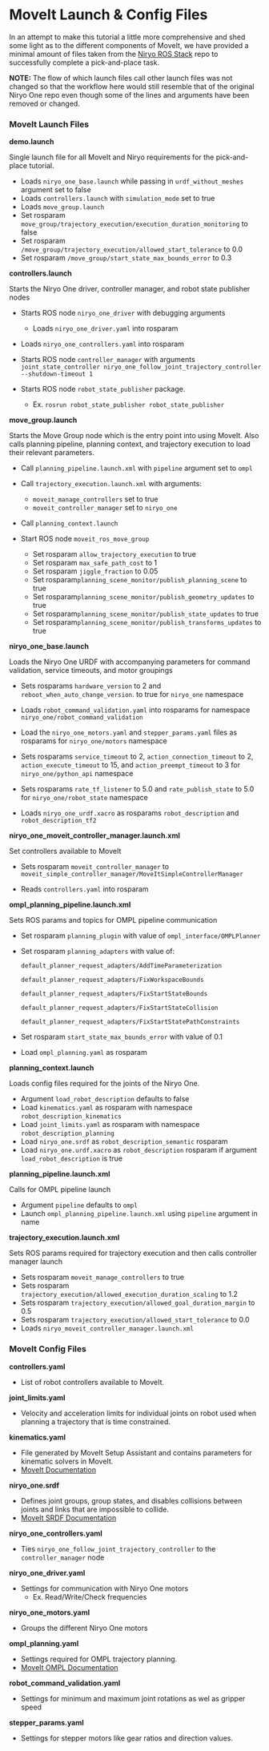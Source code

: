 # MoveIt Launch & Config Files

 In an attempt to make this tutorial a little more comprehensive and shed some light as to the different components of MoveIt, we have provided a minimal amount of files taken from the [Niryo ROS Stack](https://github.com/NiryoRobotics/niryo_one_ros) repo to successfully complete a pick-and-place task.

**NOTE:** The flow of which launch files call other launch files was not changed so that the workflow here would still resemble that of the original Niryo One repo even though some of the lines and arguments have been removed or changed.

### MoveIt Launch Files

**demo.launch**

Single launch file for all MoveIt and Niryo requirements for the pick-and-place tutorial.

- Loads `niryo_one_base.launch` while passing in `urdf_without_meshes` argument set to false
- Loads `controllers.launch` with `simulation_mode` set to true
- Loads `move_group.launch`
- Set rosparam `move_group/trajectory_execution/execution_duration_monitoring` to false
- Set rosparam `/move_group/trajectory_execution/allowed_start_tolerance` to 0.0
- Set rosparam `/move_group/start_state_max_bounds_error` to 0.3

**controllers.launch**

Starts the Niryo One driver, controller manager, and robot state publisher nodes

- Starts ROS node `niryo_one_driver` with debugging arguments
	- Loads `niryo_one_driver.yaml` into rosparam
- Loads `niryo_one_controllers.yaml` into rosparam
- Starts ROS node `controller_manager` with arguments `joint_state_controller niryo_one_follow_joint_trajectory_controller
        --shutdown-timeout 1`

- Starts ROS node `robot_state_publisher` package.
	- Ex. `rosrun robot_state_publisher robot_state_publisher`

**move_group.launch**

Starts the Move Group node which is the entry point into using MoveIt. Also calls planning pipeline, planning context, and trajectory execution to load their relevant parameters.

- Call `planning_pipeline.launch.xml` with `pipeline` argument set to `ompl`

- Call `trajectory_execution.launch.xml` with arguments:
  - `moveit_manage_controllers` set to true
  - `moveit_controller_manager` set to `niryo_one`

- Call `planning_context.launch`
- Start ROS node `moveit_ros_move_group`
  - Set rosparam `allow_trajectory_execution` to true
  - Set rosparam `max_safe_path_cost` to 1
  - Set rosparam `jiggle_fraction` to 0.05
  - Set rosparam`planning_scene_monitor/publish_planning_scene` to true
  - Set rosparam`planning_scene_monitor/publish_geometry_updates` to true
  - Set rosparam`planning_scene_monitor/publish_state_updates` to true
  - Set rosparam`planning_scene_monitor/publish_transforms_updates` to true

**niryo_one_base.launch**

Loads the Niryo One URDF with accompanying parameters for command validation, service timeouts, and motor groupings

- Sets rosparams `hardware_version` to 2 and `reboot_when_auto_change_version`. to true for `niryo_one` namespace

- Loads `robot_command_validation.yaml` into rosparams for namespace `niryo_one/robot_command_validation`

- Load the `niryo_one_motors.yaml` and `stepper_params.yaml` files as rosparams for `niryo_one/motors` namespace

- Sets rosparams `service_timeout` to 2, `action_connection_timeout` to 2, `action_execute_timeout` to 15, and `action_preempt_timeout` to 3 for `niryo_one/python_api` namespace

- Sets rosparams `rate_tf_listener` to 5.0 and `rate_publish_state` to 5.0 for `niryo_one/robot_state` namespace

- Loads `niryo_one_urdf.xacro` as rosparams `robot_description` and `robot_description_tf2`

**niryo_one_moveit_controller_manager.launch.xml**

Set controllers available to MoveIt

- Sets rosparam `moveit_controller_manager` to `moveit_simple_controller_manager/MoveItSimpleControllerManager`

- Reads `controllers.yaml` into rosparam

**ompl_planning_pipeline.launch.xml**

Sets ROS params and topics for OMPL pipeline communication

- Set rosparam `planning_plugin` with value of `ompl_interface/OMPLPlanner`
- Set rosparam `planning_adapters` with value of:

	```
	default_planner_request_adapters/AddTimeParameterization
					       default_planner_request_adapters/FixWorkspaceBounds
					       default_planner_request_adapters/FixStartStateBounds
					       default_planner_request_adapters/FixStartStateCollision
					       default_planner_request_adapters/FixStartStatePathConstraints
	```
- Set rosparam `start_state_max_bounds_error` with value of 0.1

- Load `ompl_planning.yaml` as rosparam

**planning_context.launch**

Loads config files required for the joints of the Niryo One.

- Argument `load_robot_description` defaults to false
- Load `kinematics.yaml` as rosparam with namespace `robot_description_kinematics`
- Load `joint_limits.yaml` as rosparam with namespace `robot_description_planning`
- Load `niryo_one.srdf` as `robot_description_semantic` rosparam
- Load `niryo_one.urdf.xacro` as `robot_description` rosparam if argument `load_robot_description` is true

**planning_pipeline.launch.xml**

Calls for OMPL pipeline launch

- Argument `pipeline` defaults to `ompl`
- Launch `ompl_planning_pipeline.launch.xml` using `pipeline` argument in name

**trajectory_execution.launch.xml**

Sets ROS params required for trajectory execution and then calls controller manager launch

- Sets rosparam `moveit_manage_controllers` to true
- Sets rosparam `trajectory_execution/allowed_execution_duration_scaling` to 1.2
- Sets rosparam `trajectory_execution/allowed_goal_duration_margin` to 0.5
- Sets rosparam `trajectory_execution/allowed_start_tolerance` to 0.0
- Loads `niryo_moveit_controller_manager.launch.xml`


### MoveIt Config Files

**controllers.yaml**

- List of robot controllers available to MoveIt.

**joint_limits.yaml**

- Velocity and acceleration limits for individual joints on robot used when planning a trajectory that is time constrained.

**kinematics.yaml**

- File generated by MoveIt Setup Assistant and contains parameters for kinematic solvers in MoveIt.
- [MoveIt Documentation](https://ros-planning.github.io/moveit_tutorials/doc/kinematics_configuration/kinematics_configuration_tutorial.html)

**niryo_one.srdf**

- Defines joint groups, group states, and disables collisions between joints and links that are impossible to collide.
- [MoveIt SRDF Documentation](https://ros-planning.github.io/moveit_tutorials/doc/urdf_srdf/urdf_srdf_tutorial.html#srdf)

**niryo_one_controllers.yaml**

- Ties `niryo_one_follow_joint_trajectory_controller` to the `controller_manager` node

**niryo_one_driver.yaml**

- Settings for communication with Niryo One motors
	- Ex. Read/Write/Check frequencies

**niryo_one_motors.yaml**

- Groups the different Niryo One motors

**ompl_planning.yaml**

- Settings required for OMPL trajectory planning.
- [MoveIt OMPL Documentation](https://ros-planning.github.io/moveit_tutorials/doc/ompl_interface/ompl_interface_tutorial.html#ompl-planner)

**robot_command_validation.yaml**

- Settings for minimum and maximum joint rotations as wel as gripper speed

**stepper_params.yaml**

- Settings for stepper motors like gear ratios and direction values.



